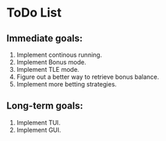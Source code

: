 # ToDo List

## Immediate goals:
1. Implement continous running.
2. Implement Bonus mode.
3. Implement TLE mode.
4. Figure out a better way to retrieve bonus balance.
5. Implement more betting strategies.

## Long-term goals:
1. Implement TUI.
2. Implement GUI.
